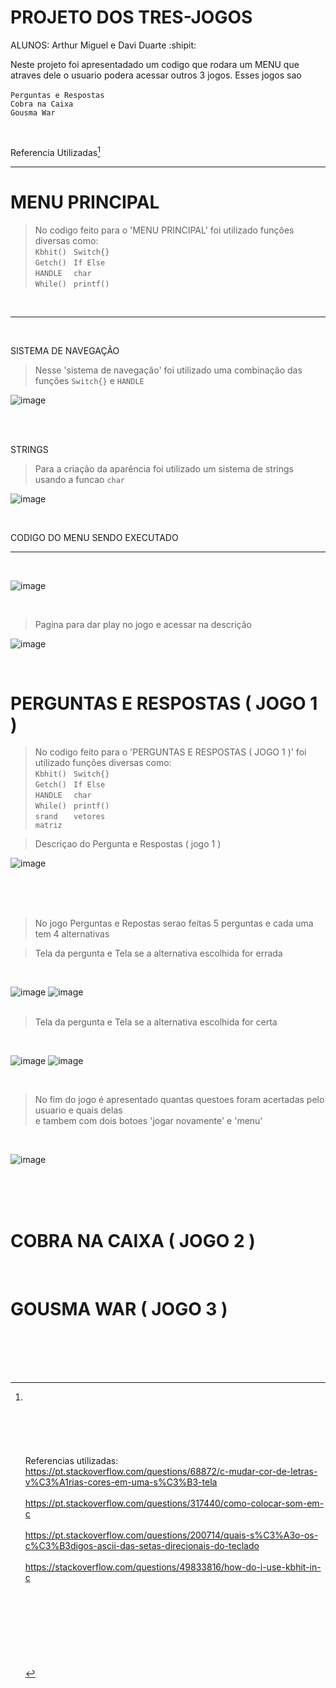 # PROJETO DOS TRES-JOGOS
ALUNOS: Arthur Miguel e Davi Duarte :shipit:

Neste projeto foi apresentadado um codigo que rodara um MENU que atraves dele o usuario podera acessar outros 3 jogos. Esses jogos sao <br/><br/>  `Perguntas e Respostas` 
<br/>  `Cobra na Caixa`  <br/>  `Gousma War` 

<br/>

Referencia Utilizadas[^1]

---



# MENU PRINCIPAL
>No codigo feito para o 'MENU PRINCIPAL' foi utilizado funções diversas como: <br/>
`Kbhit() ` `Switch{}`<br/>`Getch() ` `If Else `<br/>`HANDLE  ` `char    `<br/>`While() ` `printf()`

<br/>

---

<br/>

SISTEMA DE NAVEGAÇÃO

> Nesse 'sistema de navegação' foi utilizado uma combinação das funções `Switch{}` e `HANDLE`

![image](https://github.com/user-attachments/assets/f68e6e57-9898-48bd-b091-36a1123d4e0b)

<br/><br/>

STRINGS

>Para a criação da aparência foi utilizado um sistema de strings usando a funcao `char`

![image](https://github.com/user-attachments/assets/9a27f921-de64-45fc-bb03-9a7d9f34dfea)

<br/>

CODIGO DO MENU SENDO EXECUTADO

---

<br/>

![image](https://github.com/user-attachments/assets/e9572de1-1463-425c-b3cb-adca332c8868)

<br/>

>Pagina para dar play no jogo e acessar na descrição

![image](https://github.com/user-attachments/assets/88623a91-c4ea-4943-9f81-dd5d7ce29d4b)

<br/>








# PERGUNTAS E RESPOSTAS ( JOGO 1 )
>No codigo feito para o 'PERGUNTAS E RESPOSTAS ( JOGO 1 )' foi utilizado funções diversas como: <br/>
`Kbhit() ` `Switch{}`<br/>`Getch() ` `If Else `<br/>`HANDLE  ` `char    `<br/>`While() ` `printf()`<br/>`srand   `
`vetores `<br/>`matriz  `


>Descriçao do Pergunta e Respostas ( jogo 1 )

![image](https://github.com/user-attachments/assets/51260fe3-c93c-4a51-8d4c-c02f7fa5c340)


<br/><br/><br/>


>No jogo Perguntas e Repostas serao feitas 5 perguntas e cada uma tem 4 alternativas

>Tela da pergunta e Tela se a alternativa escolhida for errada

<br/>

![image](https://github.com/user-attachments/assets/b36d8fda-9df9-406f-8d57-b7e7ce87bb8a) 
![image](https://github.com/user-attachments/assets/434f45ef-ad5f-48bd-b0c2-3df3ff817c69)
<br/><br/>

>Tela da pergunta e Tela se a alternativa escolhida for certa

<br/>

![image](https://github.com/user-attachments/assets/5015f5aa-a060-4bbc-addd-820086ca338e)
![image](https://github.com/user-attachments/assets/aaae405d-af19-4046-b587-0751304f305f)


<br/>

>No fim do jogo é apresentado quantas questoes foram acertadas pelo usuario e quais delas
><br/>
>e tambem com dois botoes 'jogar novamente' e 'menu'

<br/>

![image](https://github.com/user-attachments/assets/e4644c57-cf61-4e9e-a5ce-c7f26e0f6922)



<br/>




<br/>


<br/>

# COBRA NA CAIXA ( JOGO 2 )






<br/>

# GOUSMA WAR ( JOGO 3 )







<br/>
<br/><br/><br/>





[^1]:<br/><br/><br/><br/><br/><br/>
Referencias utilizadas: <br/>https://pt.stackoverflow.com/questions/68872/c-mudar-cor-de-letras-v%C3%A1rias-cores-em-uma-s%C3%B3-tela<br/>
<br/>https://pt.stackoverflow.com/questions/317440/como-colocar-som-em-c<br/>
<br/>https://pt.stackoverflow.com/questions/200714/quais-s%C3%A3o-os-c%C3%B3digos-ascii-das-setas-direcionais-do-teclado<br/><br/>
https://stackoverflow.com/questions/49833816/how-do-i-use-kbhit-in-c<br/>
<br/><br/><br/><br/><br/><br/><br/><br/>












